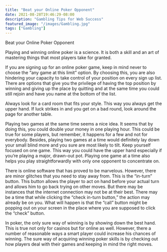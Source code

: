 ```yaml
---
title: "Beat your Online Poker Opponent"
date: 2021-08-28T19:46:29-08:00
description: "Gambling Tips for Web Success"
featured_image: "/images/Gambling.jpg"
tags: ["Gambling"]
---
```


Beat your Online Poker Opponent

Playing and winning online poker is a science. It is both a skill and an art of mastering things that most players take for granted.

If you are signing up for an online poker game, keep in mind never to choose the “any game at this limit” option. By choosing this, you are also hindering your capacity to take control of your position on every sign up list. There are options that give you the privilege of having the top position by winning and giving up the place by quitting and at the same time you could still rejoin and have you name at the bottom of the list.

Always look for a card room that fits your style. This way you always get the upper hand. If luck strikes in and you get on a bad round, look around the page for another table.


Playing two games at the same time seems a nice idea. It seems that by doing this, you could double your money in one playing hour. This could be true for some players, but remember, it happens for a few and not for everybody. Besides, playing two games at a time would definitely lay down your small blind more and you sure are most likely to tilt. Keep yourself focused on one game. This way you could have the upper hand especially if you’re playing a major, drawn-out pot. Playing one game at a time also helps you play straightforwardly with only one opponent to concentrate on.

There is online software that has proved to be marvelous. However, there are minor glitches that you need to stay away from. This is the “in-turn” button. This button allows the player to act on hand before your actual turn and allows him to go back trying on other moves. But there may be instances that the internet connection may not be at their best. There may be a time that while clicking the “check in-turn button,” the action may already be on you. What will happen is that the “call” button might be popping out on your screen in the place where you are supposed to click the “check” button.

In poker, the only sure way of winning is by showing down the best hand. This is true not only for casinos but for online as well. However, there a number of reasonable ways a smart player could increase his chances of winning. The sure way of acquiring winning poker skills is by checking out how players deal with their games and keeping in mind the right moves.

